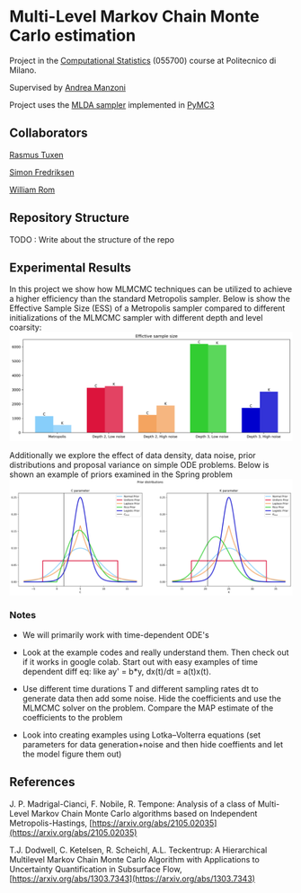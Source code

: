 # Multi-Level Markov Chain Monte Carlo estimation
Project in the [Computational Statistics](https://www11.ceda.polimi.it/schedaincarico/schedaincarico/controller/scheda_pubblica/SchedaPublic.do?&evn_default=evento&matricola=989644&c_insegn=055700) (055700) course at Politecnico di Milano.

Supervised by [Andrea Manzoni](https://www4.ceda.polimi.it/manifesti/manifesti/controller/ricerche/RicercaPerDocentiPublic.do?evn_didattica=evento&k_doc=189941&polij_device_category=DESKTOP&__pj0=0&__pj1=9619a602b442b2145bf9220580e36137)

Project uses the [MLDA sampler](https://docs.pymc.io/en/stable/pymc-examples/examples/samplers/MLDA_introduction.html) implemented in [PyMC3](https://docs.pymc.io/en/v3/)

## Collaborators
[Rasmus Tuxen](https://github.com/RTuxen)

[Simon Fredriksen](https://github.com/Slfredri)

[William Rom](https://www.google.com/)

## Repository Structure

TODO : Write about the structure of the repo

## Experimental Results
In this project we show how MLMCMC techniques can be utilized to achieve a higher efficiency than the standard Metropolis sampler.
Below is show the Effective Sample Size (ESS) of a Metropolis sampler compared to different initializations of the MLMCMC sampler with
different depth and level coarsity:
![Alt text](figures/spring_problem_analytical_figures/dual_parameter_estimation/increasing_level_noise_test/ess.png?raw=true "Title")

Additionally we explore the effect of data density, data noise, prior distributions and proposal variance on simple ODE problems.
Below is shown an example of priors examined in the Spring problem 
![Alt text](figures/spring_problem_analytical_figures/dual_parameter_estimation/Prior_distribution_test/prior_distributions.png?raw=true "Title")

### Notes
- We will primarily work with time-dependent ODE's

- Look at the example codes and really understand them.
Then check out if it works in google colab.
Start out with easy examples of time dependent diff eq: like  ay' = b*y, dx(t)/dt = a(t)x(t).

- Use different time durations T and different sampling rates dt to generate data then add some noise.
Hide the coefficients and use the MLMCMC solver on the problem. Compare the MAP estimate of the coefficients to the problem

- Look into creating examples using Lotka–Volterra equations (set parameters for data generation+noise and then hide coeffients and 
let the model figure them out)

## References
J. P. Madrigal-Cianci, F. Nobile, R. Tempone: Analysis of a class of Multi-Level Markov Chain Monte Carlo algorithms based on Independent Metropolis-Hastings, [https://arxiv.org/abs/2105.02035](https://arxiv.org/abs/2105.02035)

T.J. Dodwell, C. Ketelsen, R. Scheichl, A.L. Teckentrup: A Hierarchical Multilevel Markov Chain Monte Carlo Algorithm with Applications to Uncertainty Quantification in Subsurface Flow, [https://arxiv.org/abs/1303.7343](https://arxiv.org/abs/1303.7343)
